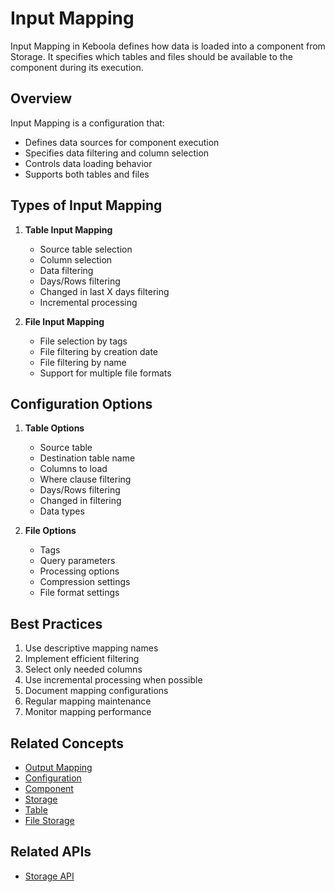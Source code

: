 # Input Mapping

Input Mapping in Keboola defines how data is loaded into a component from Storage. It specifies which tables and files should be available to the component during its execution.

## Overview

Input Mapping is a configuration that:
- Defines data sources for component execution
- Specifies data filtering and column selection
- Controls data loading behavior
- Supports both tables and files

## Types of Input Mapping

1. **Table Input Mapping**
   - Source table selection
   - Column selection
   - Data filtering
   - Days/Rows filtering
   - Changed in last X days filtering
   - Incremental processing

2. **File Input Mapping**
   - File selection by tags
   - File filtering by creation date
   - File filtering by name
   - Support for multiple file formats

## Configuration Options

1. **Table Options**
   - Source table
   - Destination table name
   - Columns to load
   - Where clause filtering
   - Days/Rows filtering
   - Changed in filtering
   - Data types

2. **File Options**
   - Tags
   - Query parameters
   - Processing options
   - Compression settings
   - File format settings

## Best Practices

1. Use descriptive mapping names
2. Implement efficient filtering
3. Select only needed columns
4. Use incremental processing when possible
5. Document mapping configurations
6. Regular mapping maintenance
7. Monitor mapping performance

## Related Concepts
- [Output Mapping](./output-mapping.md)
- [Configuration](./configuration.md)
- [Component](./component.md)
- [Storage](./storage.md)
- [Table](./table.md)
- [File Storage](./file-storage.md)

## Related APIs
- [Storage API](../apis/storage-api.md)
